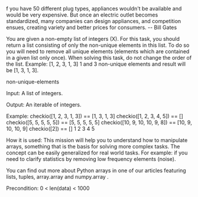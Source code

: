 f you have 50 different plug types, appliances wouldn't be available and would be very expensive. But once an electric outlet becomes standardized, many companies can design appliances, and competition ensues, creating variety and better prices for consumers.
-- Bill Gates

You are given a non-empty list of integers (X). For this task, you should return a list consisting of only the non-unique elements in this list. To do so you will need to remove all unique elements (elements which are contained in a given list only once). When solving this task, do not change the order of the list. Example: [1, 2, 3, 1, 3] 1 and 3 non-unique elements and result will be [1, 3, 1, 3].

non-unique-elements

Input: A list of integers.

Output: An iterable of integers.

Example:
checkio([1, 2, 3, 1, 3]) == [1, 3, 1, 3]
checkio([1, 2, 3, 4, 5]) == []
checkio([5, 5, 5, 5, 5]) == [5, 5, 5, 5, 5]
checkio([10, 9, 10, 10, 9, 8]) == [10, 9, 10, 10, 9]
checkio([2]) == []
1
2
3
4
5

How it is used: This mission will help you to understand how to manipulate arrays, something that is the basis for solving more complex tasks. The concept can be easily generalized for real world tasks. For example: if you need to clarify statistics by removing low frequency elements (noise).

You can find out more about Python arrays in one of our articles featuring lists, tuples, array.array and numpy.array .

Precondition:
0 < len(data) < 1000 